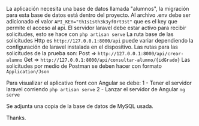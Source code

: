 La aplicación necesita una base de datos llamada "alumnos", la migración para esta base de datos está dentro del proyecto.
Al archivo .env debe ser adicionado el valor `API_KEY="th1s1sth3k3yf0rt3st"` que es el key que permite el acceso al api.
El servidor laravel debe estar activo para recibir solicitudes, esto se hace con `php artisan serve`
La ruta base de las solicitudes Http es `http://127.0.0.1:8000/api` puede variar dependiendo la configuración de laravel instalada en el dispositivo.
Las rutas para las solicitudes de la prueba son:
Post => `http://127.0.0.1:8000/api/crear-alumno`
Get => `http://127.0.0.1:8000/api/consultar-alumno/{idGrado}`
Las solicitudes por medio de Postman se deben hacer con formato `Application/Json`

Para visualizar el aplicativo front con Angular se debe:
1 - Tener el servidor laravel corriendo `php artisan serve`
2 - Lanzar el servidor de Angular `ng serve`

Se adjunta una copia de la base de datos de MySQL usada.

Thanks.
